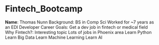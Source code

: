 # Fintech_Bootcamp

**Name**:           Thomas Nunn
Background:     BS in Comp Sci
                Worked for ~7 years as an EDI Developer
Career Goals:   Get a dev job in fintech or medical field
Why Fintech?:   Interesting topic
                Lots of jobs in Phoenix area
                Learn Python
                Learn Big Data
                Learn Machine Learning
                Learn AI

